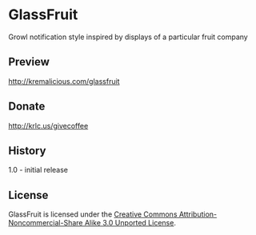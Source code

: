 GlassFruit
========
Growl notification style inspired by displays of a particular fruit company


Preview
------------
http://kremalicious.com/glassfruit


Donate
------------
http://krlc.us/givecoffee


History
------------
1.0 - initial release


License
------------
GlassFruit is licensed under the [Creative Commons Attribution-Noncommercial-Share Alike 3.0 Unported License](http://creativecommons.org/licenses/by-nc-sa/3.0/).